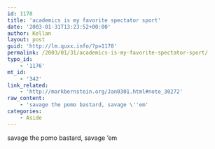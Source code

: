 ```yaml
---
id: 1178
title: 'academics is my favorite spectator sport'
date: '2003-01-31T13:23:52+00:00'
author: Kellan
layout: post
guid: 'http://lm.quxx.info/?p=1178'
permalink: /2003/01/31/academics-is-my-favorite-spectator-sport/
typo_id:
    - '1176'
mt_id:
    - '342'
link_related:
    - 'http://markbernstein.org/Jan0301.html#note_30272'
raw_content:
    - 'savage the pomo bastard, savage \''em'
categories:
    - Aside
---
```


savage the pomo bastard, savage ’em